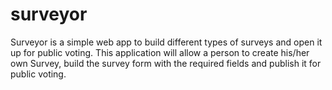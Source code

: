 surveyor
========

Surveyor is a simple web app to build different types of surveys and open it up for public voting. This application will allow a person to create his/her own Survey, build the survey form with the required fields and publish it for public voting.